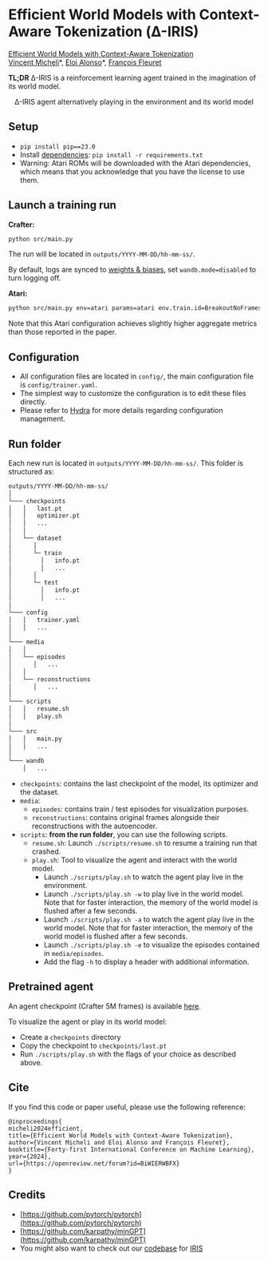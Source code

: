 # Efficient World Models with Context-Aware Tokenization (Δ-IRIS)

[Efficient World Models with Context-Aware Tokenization](https://openreview.net/forum?id=BiWIERWBFX) <br>
[Vincent Micheli](https://vmicheli.github.io)\*, [Eloi Alonso](https://eloialonso.github.io)\*, [François Fleuret](https://fleuret.org/francois/) <br>

**TL;DR** Δ-IRIS is a reinforcement learning agent trained in the imagination of its world model.

<div align='center'>
Δ-IRIS agent alternatively playing in the environment and its world model





</div>





## Setup

- `pip install pip==23.0`
- Install [dependencies](requirements.txt): `pip install -r requirements.txt`
- Warning: Atari ROMs will be downloaded with the Atari dependencies, which means that you acknowledge that you have the license to use them.

## Launch a training run

**Crafter:**
```bash
python src/main.py
```

The run will be located in `outputs/YYYY-MM-DD/hh-mm-ss/`.

By default, logs are synced to [weights & biases](https://wandb.ai), set `wandb.mode=disabled` to turn logging off.

**Atari:**
```bash
python src/main.py env=atari params=atari env.train.id=BreakoutNoFrameskip-v4
```

Note that this Atari configuration achieves slightly higher aggregate metrics than those reported in the paper.


## Configuration

- All configuration files are located in `config/`, the main configuration file is `config/trainer.yaml`.
- The simplest way to customize the configuration is to edit these files directly.
- Please refer to [Hydra](https://github.com/facebookresearch/hydra) for more details regarding configuration management.

## Run folder

Each new run is located in `outputs/YYYY-MM-DD/hh-mm-ss/`. This folder is structured as:

```txt
outputs/YYYY-MM-DD/hh-mm-ss/
│
└─── checkpoints
│   │   last.pt
│   │   optimizer.pt
│   │   ...
│   │
│   └── dataset
│      │
│      └─ train
│        │   info.pt
│        │   ...
│      │
│      └─ test
│        │   info.pt
│        │   ...
│
└─── config
│   │   trainer.yaml
│   │   ...
│
└─── media
│   │
│   └── episodes
│      │   ...
│   │
│   └── reconstructions
│      │   ...
│
└─── scripts
│   │   resume.sh
│   │   play.sh
│
└─── src
│   │   main.py
│   │   ...
│
└─── wandb
    │   ...
```

- `checkpoints`: contains the last checkpoint of the model, its optimizer and the dataset.
- `media`:
  - `episodes`: contains train / test episodes for visualization purposes.
  - `reconstructions`: contains original frames alongside their reconstructions with the autoencoder.
- `scripts`: **from the run folder**, you can use the following scripts.
  - `resume.sh`: Launch `./scripts/resume.sh` to resume a training run that crashed.
  - `play.sh`: Tool to visualize the agent and interact with the world model.
    - Launch `./scripts/play.sh` to watch the agent play live in the environment.
    - Launch `./scripts/play.sh -w` to play live in the world model. Note that for faster interaction, the memory of the world model is flushed after a few seconds.
    - Launch `./scripts/play.sh -a` to watch the agent play live in the world model. Note that for faster interaction, the memory of the world model is flushed after a few seconds.
    - Launch `./scripts/play.sh -e` to visualize the episodes contained in `media/episodes`.
    - Add the flag `-h` to display a header with additional information.

## Pretrained agent

An agent checkpoint (Crafter 5M frames) is available [here](https://drive.google.com/file/d/16qBdJA2OvKd-5OgS9IX8Qxkos9QhhK4_/view?usp=sharing).

To visualize the agent or play in its world model:
- Create a `checkpoints` directory
- Copy the checkpoint to `checkpoints/last.pt`
- Run `./scripts/play.sh` with the flags of your choice as described above.

## Cite

If you find this code or paper useful, please use the following reference:

```
@inproceedings{
micheli2024efficient,
title={Efficient World Models with Context-Aware Tokenization},
author={Vincent Micheli and Eloi Alonso and François Fleuret},
booktitle={Forty-first International Conference on Machine Learning},
year={2024},
url={https://openreview.net/forum?id=BiWIERWBFX}
}
```

## Credits

- [https://github.com/pytorch/pytorch](https://github.com/pytorch/pytorch)
- [https://github.com/karpathy/minGPT](https://github.com/karpathy/minGPT)
- You might also want to check out our [codebase](https://github.com/eloialonso/iris) for [IRIS](https://arxiv.org/abs/2209.00588)
